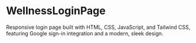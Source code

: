 # WellnessLoginPage
Responsive login page built with HTML, CSS, JavaScript, and Tailwind CSS, featuring Google sign-in integration and a modern, sleek design.
